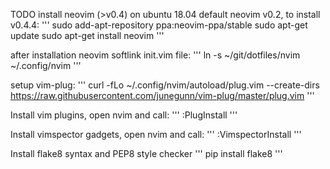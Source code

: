 TODO
install neovim (>v0.4)
on ubuntu 18.04 default neovim v0.2, to install v0.4.4:
'''
sudo add-apt-repository ppa:neovim-ppa/stable
sudo apt-get update
sudo apt-get install neovim
'''

after installation neovim softlink init.vim file:
'''
ln -s ~/git/dotfiles/nvim ~/.config/nvim
'''

setup vim-plug:
'''
curl -fLo ~/.config/nvim/autoload/plug.vim --create-dirs \
 https://raw.githubusercontent.com/junegunn/vim-plug/master/plug.vim
'''

Install vim plugins, open nvim and call:
'''
:PlugInstall
'''

Install vimspector gadgets, open nvim and call:
'''
:VimspectorInstall
'''

Install flake8 syntax and PEP8 style checker
'''
pip install flake8
'''
